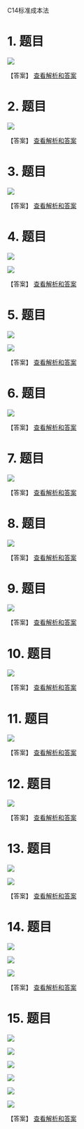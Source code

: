 C14标准成本法

# 1. 题目

![](media/ac2cf8440aaa75dc3bcbe2e12d1c8dad.png)

【答案】
[查看解析和答案](media/8af96247fb580d0bfa66299098cc2637.png.md)
# 2. 题目

![](media/440edc4b39cf88f82f780c9fbca2a845.png)

【答案】
[查看解析和答案](media/df2c9ccdc90ba6cb0ce4b5ae0b478e7a.png.md)
# 3. 题目

![](media/7fb34f840fc42855700e159b8783facf.png)

【答案】
[查看解析和答案](media/54f48d94580b016a9f4fe466915b0a39.png.md)
# 4. 题目

![](media/a80567fd930055bacf8a866426b3bfa8.png)

![](media/7ec5357d04b2324f418c82b952676571.png)

【答案】
[查看解析和答案](media/7c155f05dc37c6fc3cbbed54ce4d2834.png.md)
# 5. 题目

![](media/85e11471ea361bb7ed13bfcbaf0a512f.png)

![](media/1e8139c6073f2bcf346fc12f5b2daed3.png)

【答案】
[查看解析和答案](media/3e2ca6e1a4c8804890b416212c17c40c.png.md)
# 6. 题目

![](media/9728ac45cbb8ee10c85ebcfcadfc7d8b.png)

【答案】
[查看解析和答案](media/5b2ce302de921490fcce63e10823adf5.png.md)
# 7. 题目

![](media/05c18972e4198e0d00be1dd2b23d3722.png)

【答案】
[查看解析和答案](media/6b96ba32090d699fe58cbf94fbe93456.png.md)
# 8. 题目

![](media/0aa8715debe89fd33dce01291040ce86.png)

【答案】
[查看解析和答案](media/9895083552d9f74bac81728f551ac6ad.png.md)
# 9. 题目

![](media/19e7d01bec281341059a08fe769e7e50.png)

【答案】
[查看解析和答案](media/dc98a9268ac5c590d2128d36b8ba2c3b.png.md)
# 10. 题目

![](media/061d9f15022c39b48501071a61ffd252.png)

【答案】
[查看解析和答案](media/ecb5e1433c94e02ddd990d7e713cc243.png.md)
# 11. 题目

![](media/efb54a26e687076930a0621cf6b95ace.png)

【答案】
[查看解析和答案](media/6258d1fe558b9dc3f08b86143e3ed1ec.png.md)
# 12. 题目

![](media/776347b0b7bf1c9d64d12f2aa19f8772.png)

【答案】
[查看解析和答案](media/786f11eb456abe0e7b872b3c17658246.png.md)
# 13. 题目

![](media/e6a55f487d11be6bcd1c1c1700ba3f75.png)

![](media/956f4f6395cd6c8f2c153d1d18d9cda5.png)

【答案】
[查看解析和答案](media/08555f47d2e9bbf0776ed26b7f8b5ce3.png.md)
# 14. 题目

![](media/54db827722a9f74e7abbc99e089cd75a.png)

![](media/fffb2874b655b01d5da6e50ade293f4b.png)

![](media/41de63ccbd9f1b6ba500302085ff49ca.png)

【答案】
[查看解析和答案](media/30b37e0a60de53a990a06bd030ed251c.png.md)
# 15. 题目

![](media/614a7035cdda550afebb70ca61ac85f3.png)

![](media/0e36b6fd4c0514599950563dcb88bc18.png)

![](media/3430274b2e2299b8fc0333e86f52cbcf.png)

![](media/e106bab4d4ed3abd541b573d63adb876.png)

![](media/ed3b20138fb0c0287e8f9772c896abac.png)

![](media/df437d7960245dbfaf5e37510c780c05.png)

【答案】
[查看解析和答案](media/eb74b885d4a1badaddd900aadc98fa72.png.md)

